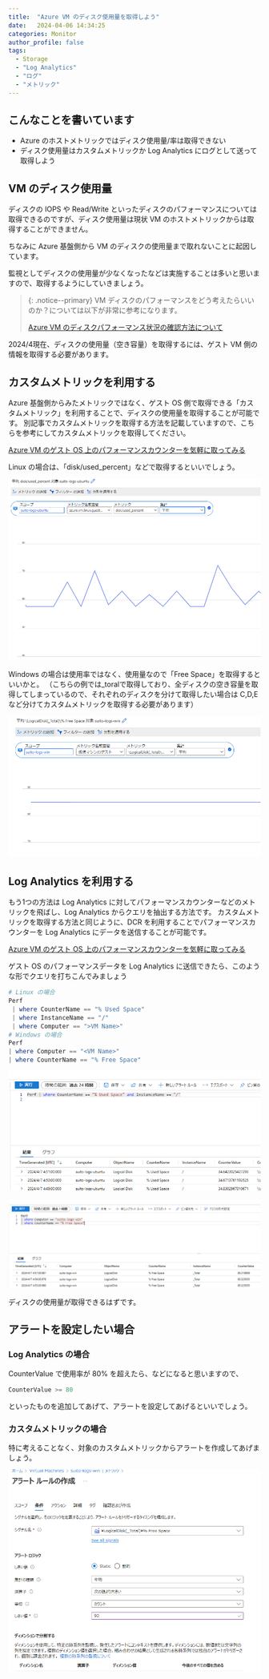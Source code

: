 ```yaml
---
title:  "Azure VM のディスク使用量を取得しよう"
date:   2024-04-06 14:34:25
categories: Monitor
author_profile: false
tags:
  - Storage
  - "Log Analytics"
  - "ログ"
  - "メトリック"
---
```


## こんなことを書いています

* Azure のホストメトリックではディスク使用量/率は取得できない
* ディスク使用量はカスタムメトリックか Log Analytics にログとして送って取得しよう

## VM のディスク使用量

ディスクの IOPS や Read/Write といったディスクのパフォーマンスについては取得できるのですが、ディスク使用量は現状 VM のホストメトリックからは取得することができません。

ちなみに Azure 基盤側から VM のディスクの使用量まで取れないことに起因しています。

監視としてディスクの使用量が少なくなったなどは実施することは多いと思いますので、取得するようにしていきましょう。

> {: .notice--primary}
> VM ディスクのパフォーマンスをどう考えたらいいのか？については以下が非常に参考になります。
>
> [Azure VM のディスクパフォーマンス状況の確認方法について](https://jpaztech.github.io/blog/vm/disk-metrics/)

2024/4現在、ディスクの使用量（空き容量）を取得するには、ゲスト VM 側の情報を取得する必要があります。

## カスタムメトリックを利用する

Azure 基盤側からみたメトリックではなく、ゲスト OS 側で取得できる「カスタムメトリック」を利用することで、ディスクの使用量を取得することが可能です。
別記事でカスタムメトリックを取得する方法を記載していますので、こちらを参考にしてカスタムメトリックを取得してください。

[Azure VM のゲスト OS 上のパフォーマンスカウンターを気軽に取ってみる](/_posts/2024-03-19-ama-custom-meetric.md)

Linux の場合は、「disk/used_percent」などで取得するといいでしょう。

![Linux Free Disk Usage](/assets/article_images/2024-04-08-disk-usage-law/linux-custom-metric.png)

Windows の場合は使用率ではなく、使用量なので「Free Space」を取得するといいかと。
（こちらの例では_toralで取得しており、全ディスクの空き容量を取得してしまっているので、それぞれのディスクを分けて取得したい場合は C,D,E など分けてカスタムメトリックを取得する必要があります）

![Windows Free Space](/assets/article_images/2024-04-08-disk-usage-law/windows-custom-metric.png)

## Log Analytics を利用する

もう1つの方法は Log Analytics に対してパフォーマンスカウンターなどのメトリックを飛ばし、Log Analytics からクエリを抽出する方法です。
カスタムメトリックを取得する方法と同じように、DCR を利用することでパフォーマンスカウンターを Log Analytics にデータを送信することが可能です。

[Azure VM のゲスト OS 上のパフォーマンスカウンターを気軽に取ってみる](/_posts/2024-03-19-ama-custom-meetric.md)

ゲスト OS のパフォーマンスデータを Log Analytics に送信できたら、このような形でクエリを打ちこんでみましょう

```powershell
# Linux の場合
Perf
 | where CounterName == "% Used Space"
 | where InstanceName == "/"
 | where Computer == ">VM Name>"
# Windows の場合
Perf
| where Computer == "<VM Name>"
| where CounterName == "% Free Space"
```

![Linux Disk Law](/assets/article_images/2024-04-08-disk-usage-law/linux-law.png)

![Windows Disk Law](/assets/article_images/2024-04-08-disk-usage-law/windows-law.png)

ディスクの使用量が取得できるはずです。

## アラートを設定したい場合

### Log Analytics の場合

CounterValue で使用率が 80% を超えたら、などになると思いますので、

```powershell
CounterValue >= 80
```

といったものを追加してあげて、アラートを設定してあげるといいでしょう。

### カスタムメトリックの場合

特に考えることなく、対象のカスタムメトリックからアラートを作成してあげましょう。

![Metric Alert](/assets/article_images/2024-04-08-disk-usage-law/metric-alert.png)
